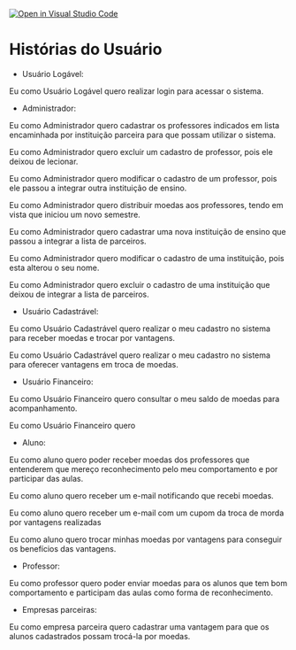 [![Open in Visual Studio Code](https://classroom.github.com/assets/open-in-vscode-718a45dd9cf7e7f842a935f5ebbe5719a5e09af4491e668f4dbf3b35d5cca122.svg)](https://classroom.github.com/online_ide?assignment_repo_id=10804226&assignment_repo_type=AssignmentRepo)

# Histórias do Usuário

- Usuário Logável:

Eu como Usuário Logável quero realizar login para acessar o sistema.

- Administrador:

Eu como Administrador quero cadastrar os professores indicados em lista encaminhada por instituição parceira para que possam utilizar o sistema.

Eu como Administrador quero excluir um cadastro de professor, pois ele deixou de lecionar.

Eu como Administrador quero modificar o cadastro de um professor, pois ele passou a integrar outra instituição de ensino.

Eu como Administrador quero distribuir moedas aos professores, tendo em vista que iniciou um novo semestre.

Eu como Administrador quero cadastrar uma nova instituição de ensino que passou a integrar a lista de parceiros.

Eu como Administrador quero modificar o cadastro de uma instituição, pois esta alterou o seu nome.

Eu como Administrador quero excluir o cadastro de uma instituição que deixou de integrar a lista de parceiros.

- Usuário Cadastrável:

Eu como Usuário Cadastrável quero realizar o meu cadastro no sistema para receber moedas e trocar por vantagens.

Eu como Usuário Cadastrável quero realizar o meu cadastro no sistema para oferecer vantagens em troca de moedas.

- Usuário Financeiro:

Eu como Usuário Financeiro quero consultar o meu saldo de moedas para acompanhamento.

Eu como Usuário Financeiro quero 

- Aluno:

Eu como aluno quero poder receber moedas dos professores que entenderem que mereço reconhecimento pelo meu comportamento e por participar das aulas.

Eu como aluno quero receber um e-mail notificando que recebi moedas.

Eu como aluno quero receber um e-mail com um cupom da troca de morda por vantagens realizadas

Eu como aluno quero trocar minhas moedas por vantagens para conseguir os benefícios das vantagens.

- Professor:

Eu como professor quero poder enviar moedas para os alunos que tem bom comportamento e participam das aulas como forma de reconhecimento.

- Empresas parceiras:

Eu como empresa parceira quero cadastrar uma vantagem para que os alunos cadastrados possam trocá-la por moedas.
